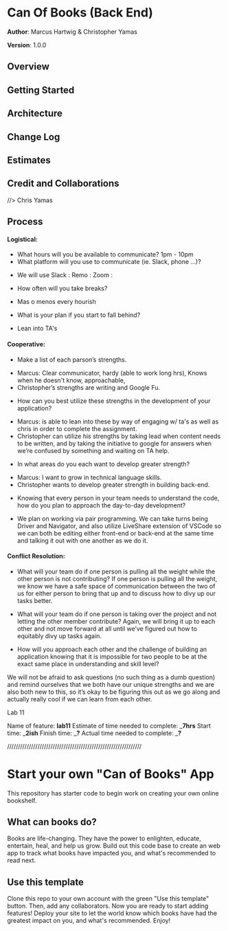 # Can Of Books (Back End)
 
**Author**: Marcus Hartwig & Christopher Yamas
 
**Version**: 1.0.0
<!-- (increment the patch/fix version number if you make more commits past your first submission) -->
 
## Overview
<!-- Provide a high level overview of what this application is and why you are building it, beyond the fact that it's an assignment for this class. (i.e. What's your problem domain?) -->
 
## Getting Started
<!-- What are the steps that a user must take in order to build this app on their own machine and get it running? -->
 
## Architecture
<!-- Provide a detailed description of the application design. What technologies (languages, libraries, etc) you're using, and any other relevant design information. -->
 
## Change Log
<!-- Use this area to document the iterative changes made to your application as each feature is successfully implemented. Use time stamps. Here's an example:
 
01-01-2001 4:59pm - Application now has a fully-functional express server, with a GET route for the location resource. -->
 
## Estimates
<!-- See below -->
 
## Credit and Collaborations
 
//> Chris Yamas
 
## Process
#### Logistical:
 
* What hours will you be available to communicate?
1pm - 10pm 
* What platform will you use to communicate (ie. Slack, phone …)?
 - We will use Slack : Remo : Zoom :
 
* How often will you take breaks?
 - Mas o menos every hourish
 
* What is your plan if you start to fall behind?
 - Lean into TA's
 
 
#### Cooperative:
* Make a list of each parson’s strengths.
 - Marcus: Clear communicator, hardy (able to work long hrs), Knows when he doesn't know, approachable,
 - Christopher’s strengths are writing and Google Fu.
* How can you best utilize these strengths in the development of your application?
 - Marcus: is able to lean into these by way of engaging w/ ta's as well as chris in order to complete the assignment.
 - Christopher can utilize his strengths by taking lead when content needs to be written, and by taking the initiative to google for answers when we’re confused by something and waiting on TA help.
* In what areas do you each want to develop greater strength?
 - Marcus: I want to grow in technical language skills.
 - Christopher wants to develop greater strength in building back-end.
* Knowing that every person in your team needs to understand the code, how do you plan to approach the day-to-day development?
 - We plan on working via pair programming. We can take turns being Driver and Navigator, and also utilize LiveShare extension of VSCode so we can both be editing either front-end or back-end at the same time and talking it out with one another as we do it.
 
#### Conflict Resolution:
* What will your team do if one person is pulling all the weight while the other person is not contributing?
If one person is pulling all the weight, we know we have a safe space of communication between the two of us for either person to bring that up and to discuss how to divy up our tasks better.
 
 * What will your team do if one person is taking over the project and not letting the other member contribute?
Again, we will bring it up to each other and not move forward at all until we’ve figured out how to equitably divy up tasks again.
* How will you approach each other and the challenge of building an application knowing that it is impossible for two people to be at the exact same place in understanding and skill level?
 
We will not be afraid to ask questions (no such thing as a dumb question) and remind ourselves that we both have our unique strengths and we are also both new to this, so it’s okay to be figuring this out as we go along and actually really cool if we can learn from each other.
 
 
 
 
 
<!-- Give credit (and a link) to other people or resources that helped you build this application. -->
 
Lab 11
 
Name of feature: __lab11__
Estimate of time needed to complete: ___7hrs__
Start time: ___2ish__
Finish time: ___?__
Actual time needed to complete: ___?__
 
//////////////////////////////////////////////////////////////




# Start your own "Can of Books" App

This repository has starter code to begin work on creating your own online bookshelf.

## What can books do?

Books are life-changing. They have the power to enlighten, educate, entertain, heal, and help us grow. Build out this code base to create an web app to track what books have impacted you, and what's recommended to read next.

## Use this template

Clone this repo to your own account with the green "Use this template" button. Then, add any collaborators. Now you are ready to start adding features! Deploy your site to let the world know which books have had the greatest impact on you, and what's recommended. Enjoy!

